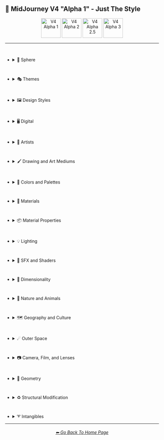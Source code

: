 <h2>🌌 MidJourney V4 "Alpha 1" - Just The Style</h2>

<div align="center">

[<img src="https://github.com/willwulfken/MidJourney-Styles-and-Keywords-Reference/blob/main/Images/Repo_Parts/Buttons/Version_Buttons/V4_Alpha_Versions/button_version_V4_Alpha_1_active_half.webp?raw=true" alt="V4 Alpha 1" height="64" />](https://github.com/willwulfken/MidJourney-Styles-and-Keywords-Reference/blob/main/Pages/MJ_V4/Style_Pages/Older_Versions/Just_The_Style/V4_Alpha_1.md)
[<img src="https://github.com/willwulfken/MidJourney-Styles-and-Keywords-Reference/blob/main/Images/Repo_Parts/Buttons/Version_Buttons/V4_Alpha_Versions/button_version_V4_Alpha_2_inactive_half.webp?raw=true" alt="V4 Alpha 2" height="64" />](https://github.com/willwulfken/MidJourney-Styles-and-Keywords-Reference/blob/main/Pages/MJ_V4/Style_Pages/Older_Versions/Just_The_Style/V4_Alpha_2.md)
[<img src="https://github.com/willwulfken/MidJourney-Styles-and-Keywords-Reference/blob/main/Images/Repo_Parts/Buttons/Version_Buttons/V4_Alpha_Versions/button_version_V4_Alpha_2.5_inactive_half.webp?raw=true" alt="V4 Alpha 2.5" height="64" />](https://github.com/willwulfken/MidJourney-Styles-and-Keywords-Reference/blob/main/Pages/MJ_V4/Style_Pages/Older_Versions/Just_The_Style/V4_Alpha_2.5_4a.md)
[<img src="https://github.com/willwulfken/MidJourney-Styles-and-Keywords-Reference/blob/main/Images/Repo_Parts/Buttons/Version_Buttons/V4_Alpha_Versions/button_version_V4_Alpha_3_inactive_half.webp?raw=true" alt="V4 Alpha 3" height="64" />](https://github.com/willwulfken/MidJourney-Styles-and-Keywords-Reference/blob/main/Pages/MJ_V4/Style_Pages/Older_Versions/Just_The_Style/V4_Alpha_3.md)

</div>

<hr><br>

- <details><summary>🔵 Sphere</summary><p><div align="center">

	| Sphere |
	| :-: |
	| <img src="https://github.com/willwulfken/MidJourney-Styles-and-Keywords-Reference/blob/main/Images/MJ_V4/V4_Alpha_1/Midjourney_Styles/Sphere.png?raw=true" width="256" /> |

</div></p></details>

<br>

- <details><summary>🎭 Themes</summary><p>

  - <details><summary>🎭⛱ Realism/Abstraction</summary><p><div align="center">

	| Photorealistic |
	| :-: |
	| <img src="https://github.com/willwulfken/MidJourney-Styles-and-Keywords-Reference/blob/main/Images/MJ_V4/V4_Alpha_1/Midjourney_Styles/Photorealistic.png?raw=true" width="256" /> |

	<br>

	</div></p></details>


  - <details><summary>🎭💾 Retro/Modern</summary><p><div align="center">

	| Retro |
	| :-: |
	| <img src="https://github.com/willwulfken/MidJourney-Styles-and-Keywords-Reference/blob/main/Images/MJ_V4/V4_Alpha_1/Midjourney_Styles/Retro.png?raw=true" width="256" /> |

	</div></p></details>


  - <details><summary>🎭🪐 Sci-fi</summary><p><div align="center">

	| Sci-fi |
	| :-: |
	| <img src="https://github.com/willwulfken/MidJourney-Styles-and-Keywords-Reference/blob/main/Images/MJ_V4/V4_Alpha_1/Midjourney_Styles/Sci-fi.png?raw=true" width="256" /> |


	</div></p></details>


  - <details><summary>🎭⚙ Architecture and Manufactured</summary><p><div align="center">

	| Steampunk |
	| :-: |
	| <img src="https://github.com/willwulfken/MidJourney-Styles-and-Keywords-Reference/blob/main/Images/MJ_V4/V4_Alpha_1/Midjourney_Styles/Steampunk.png?raw=true" width="256" /> |

	</div></p></details>


  - <details><summary>🎭🎵 Music Styles</summary><p><div align="center">

	| Disco |
	| :-: |
	| <img src="https://github.com/willwulfken/MidJourney-Styles-and-Keywords-Reference/blob/main/Images/MJ_V4/V4_Alpha_1/Midjourney_Styles/Disco.png?raw=true" width="256" /> |

	<br>

	| Vaporwave |
	| :-: |
	| <img src="https://github.com/willwulfken/MidJourney-Styles-and-Keywords-Reference/blob/main/Images/MJ_V4/V4_Alpha_1/Midjourney_Styles/Vaporwave.png?raw=true" width="256" /> |

	</div></p></details>


  - <details><summary>🎭📺 Cartoons, Anime, and Comics</summary><p><div align="center">

	| Cartoon |
	| :-: |
	| <img src="https://github.com/willwulfken/MidJourney-Styles-and-Keywords-Reference/blob/main/Images/MJ_V4/V4_Alpha_1/Midjourney_Styles/Cartoon.png?raw=true" width="256" /> |

	</div></p></details>


  - <details><summary>🎭🎆 Colors, Crystals, Sparkles, and Light</summary><p><div align="center">

	| Fractalpunk |
	| :-: |
	| <img src="https://github.com/willwulfken/MidJourney-Styles-and-Keywords-Reference/blob/main/Images/MJ_V4/V4_Alpha_1/Midjourney_Styles/Fractalpunk.png?raw=true" width="256" /> |

	</div></p></details>

  </p></details>


<br>


- <details><summary>🖼 Design Styles</summary><p>

  - <details><summary>🖼🟧 Simplicity/Complexity</summary><p><div align="center">

	| Hyperdetailed |
	| :-: |
	| <img src="https://github.com/willwulfken/MidJourney-Styles-and-Keywords-Reference/blob/main/Images/MJ_V4/V4_Alpha_1/Midjourney_Styles/Hyperdetailed.png?raw=true" width="256" /> |

	<br>

	| Chaotic |
	| :-: |
	| <img src="https://github.com/willwulfken/MidJourney-Styles-and-Keywords-Reference/blob/main/Images/MJ_V4/V4_Alpha_1/Midjourney_Styles/Chaotic.png?raw=true" width="256" /> |

	<br>

	| Intricate Surface Detail |
	| :-: |
	| <img src="https://github.com/willwulfken/MidJourney-Styles-and-Keywords-Reference/blob/main/Images/MJ_V4/V4_Alpha_1/Midjourney_Styles/Intricate_Surface_Detail.png?raw=true" width="256" /> |

	<br>

	| Flat Design |
	| :-: |
	| <img src="https://github.com/willwulfken/MidJourney-Styles-and-Keywords-Reference/blob/main/Images/MJ_V4/V4_Alpha_1/Midjourney_Styles/Flat_Design.png?raw=true" width="256" /> |

	</div></p></details>


  - <details><summary>🖼🎨 Patterns</summary><p><div align="center">

	| Halftone |
	| :-: |
	| <img src="https://github.com/willwulfken/MidJourney-Styles-and-Keywords-Reference/blob/main/Images/MJ_V4/V4_Alpha_1/Midjourney_Styles/Halftone.png?raw=true" width="256" /> |

	<br>

	| Diffraction Patterns |
	| :-: |
	| <img src="https://github.com/willwulfken/MidJourney-Styles-and-Keywords-Reference/blob/main/Images/MJ_V4/V4_Alpha_1/Midjourney_Styles/Diffraction_Patterns.png?raw=true" width="256" /> |

	</div></p></details>


  - <details><summary>🖼🧊 Cubism</summary><p><div align="center">

	| Cubism |
	| :-: |
	| <img src="https://github.com/willwulfken/MidJourney-Styles-and-Keywords-Reference/blob/main/Images/MJ_V4/V4_Alpha_1/Midjourney_Styles/Cubism.png?raw=true" width="256" /> |

	</div></p></details>
	

  - <details><summary>🖼🔮 Neo</summary><p><div align="center">

	| Neo-Tokyo |
	| :-: |
	| <img src="https://github.com/willwulfken/MidJourney-Styles-and-Keywords-Reference/blob/main/Images/MJ_V4/V4_Alpha_1/Midjourney_Styles/Neo-Tokyo.png?raw=true" width="256" /> |

	</div></p></details>


  - <details><summary>🖼🌀 Psychedelic, Divine, Fractal, and Noise</summary><p><div align="center">

	| Psychedelica |
	| :-: |
	| <img src="https://github.com/willwulfken/MidJourney-Styles-and-Keywords-Reference/blob/main/Images/MJ_V4/V4_Alpha_1/Midjourney_Styles/Psychedelica.png?raw=true" width="256" /> |

	<br>

	| Sacred Geometry |
	| :-: |
	| <img src="https://github.com/willwulfken/MidJourney-Styles-and-Keywords-Reference/blob/main/Images/MJ_V4/V4_Alpha_1/Midjourney_Styles/Sacred_Geometry.png?raw=true" width="256" /> |

	</div></p></details>


  - <details><summary>🖼🌈 Synesthesia</summary><p><div align="center">

	| Synesthesia |
	| :-: |
	| <img src="https://github.com/willwulfken/MidJourney-Styles-and-Keywords-Reference/blob/main/Images/MJ_V4/V4_Alpha_1/Midjourney_Styles/Synesthesia.png?raw=true" width="256" /> |

	</div></p></details>


  - <details><summary>🖼💫 Stylized</summary><p><div align="center">

	| Extreme Bubble Design |
	| :-: |
	| <img src="https://github.com/willwulfken/MidJourney-Styles-and-Keywords-Reference/blob/main/Images/MJ_V4/V4_Alpha_1/Midjourney_Styles/Extreme_Bubble_Design.png?raw=true" width="256" /> |

	<br>

	| Liquify |
	| :-: |
	| <img src="https://github.com/willwulfken/MidJourney-Styles-and-Keywords-Reference/blob/main/Images/MJ_V4/V4_Alpha_1/Midjourney_Styles/Liquify.png?raw=true" width="256" /> |

	<br>

	| Lissajous |
	| :-: |
	| <img src="https://github.com/willwulfken/MidJourney-Styles-and-Keywords-Reference/blob/main/Images/MJ_V4/V4_Alpha_1/Midjourney_Styles/Lissajous.png?raw=true" width="256" /> |

	</div></p></details>
  </p></details>


<br>


- <details><summary>🖥 Digital</summary><p>

  - <details><summary>🎮 Rendering Engines</summary><p><div align="center">

	| Octane |
	| :-: |
	| <img src="https://github.com/willwulfken/MidJourney-Styles-and-Keywords-Reference/blob/main/Images/MJ_V4/V4_Alpha_1/Midjourney_Styles/Octane.png?raw=true" width="256" /> |

	</div></p></details>


  - <details><summary>🖥📐 Resolution</summary><p><div align="center">

	| 4k |
	| :-: |
	| <img src="https://github.com/willwulfken/MidJourney-Styles-and-Keywords-Reference/blob/main/Images/MJ_V4/V4_Alpha_1/Midjourney_Styles/4k.png?raw=true" width="256" /> |

	</div></p></details>


  - <details><summary>🖥🟩 1-bit - 16-bit</summary><p><div align="center">

	| 8-bit |
	| :-: |
	| <img src="https://github.com/willwulfken/MidJourney-Styles-and-Keywords-Reference/blob/main/Images/MJ_V4/V4_Alpha_1/Midjourney_Styles/8-bit.png?raw=true" width="256" /> |

	</div></p></details>


  - <details><summary>🖥🖼 Digital Styles</summary><p><div align="center">

	| Cyberdelic |
	| :-: |
	| <img src="https://github.com/willwulfken/MidJourney-Styles-and-Keywords-Reference/blob/main/Images/MJ_V4/V4_Alpha_1/Midjourney_Styles/Cyberdelic.png?raw=true" width="256" /> |

	</div></p></details>


  - <details><summary>🖥🎞 VFX and Video Companies</summary><p><div align="center">

	| Disney |
	| :-: |
	| <img src="https://github.com/willwulfken/MidJourney-Styles-and-Keywords-Reference/blob/main/Images/MJ_V4/V4_Alpha_1/Midjourney_Styles/Disney.png?raw=true" width="256" /> |

	</div></p></details>


  - <details><summary>🖥🎨 Art Programs and Applications</summary><p><div align="center">

	| Microsoft Paint |
	| :-: |
	| <img src="https://github.com/willwulfken/MidJourney-Styles-and-Keywords-Reference/blob/main/Images/MJ_V4/V4_Alpha_1/Midjourney_Styles/Microsoft_Paint.png?raw=true" width="256" /> |

	</div></p></details>


  - <details><summary>🖥🖼 Image Formats and Types</summary><p><div align="center">

	| Lowpoly |
	| :-: |
	| <img src="https://github.com/willwulfken/MidJourney-Styles-and-Keywords-Reference/blob/main/Images/MJ_V4/V4_Alpha_1/Midjourney_Styles/Lowpoly.png?raw=true" width="256" /> |

	<br>

	| Pixel Art |
	| :-: |
	| <img src="https://github.com/willwulfken/MidJourney-Styles-and-Keywords-Reference/blob/main/Images/MJ_V4/V4_Alpha_1/Midjourney_Styles/Pixel_Art.png?raw=true" width="256" /> |

	</div></p></details>


  - <details><summary>🖥🏁 Dithering</summary><p><div align="center">

	| Floyd–Steinberg Dithering |
	| :-: |
	| <img src="https://github.com/willwulfken/MidJourney-Styles-and-Keywords-Reference/blob/main/Images/MJ_V4/V4_Alpha_1/Midjourney_Styles/FloydSteinberg_Dithering.png?raw=true" width="256" /> |

	</div></p></details>


  - <details><summary>🖥👩‍💻 Glitchy</summary><p><div align="center">

	| Databending |
	| :-: |
	| <img src="https://github.com/willwulfken/MidJourney-Styles-and-Keywords-Reference/blob/main/Images/MJ_V4/V4_Alpha_1/Midjourney_Styles/Databending.png?raw=true" width="256" /> |

	</div></p></details>


  - <details><summary>🕹 Video Games and Game Systems</summary><p>

    - <details><summary>🕹🖼 Video Game Styles</summary><p><div align="center">

		| Tetris |
		| :-: |
		| <img src="https://github.com/willwulfken/MidJourney-Styles-and-Keywords-Reference/blob/main/Images/MJ_V4/V4_Alpha_1/Midjourney_Styles/Tetris.png?raw=true" width="256" /> |

	  </div></p></details>

	</p></details>


  - <details><summary>🖥🧠 AI and Neural Networks</summary><p><div align="center">

	| Deep Dream |
	| :-: |
	| <img src="https://github.com/willwulfken/MidJourney-Styles-and-Keywords-Reference/blob/main/Images/MJ_V4/V4_Alpha_1/Midjourney_Styles/Deep_Dream.png?raw=true" width="256" /> |

	</div></p></details>

  </p></details>


<br>


- <details><summary>📔 Artists</summary><p>

  - <details><summary>📔❇ Surrealism</summary><p><div align="center">

	| Painting By Salvador Dali | Painting By Pablo Picasso |
	| :-: | :-: |
	| <img src="https://github.com/willwulfken/MidJourney-Styles-and-Keywords-Reference/blob/main/Images/MJ_V4/V4_Alpha_1/Midjourney_Styles/Painting_By_Salvador_Dali.png?raw=true" width="256" /> | <img src="https://github.com/willwulfken/MidJourney-Styles-and-Keywords-Reference/blob/main/Images/MJ_V4/V4_Alpha_1/Midjourney_Styles/Painting_By_Pablo_Picasso.png?raw=true" width="256" /> |

	</div></p></details>


  - <details><summary>📔➿ Post-Impressionism</summary><p><div align="center">

	| Painting By Van Gogh |
	| :-: |
	| <img src="https://github.com/willwulfken/MidJourney-Styles-and-Keywords-Reference/blob/main/Images/MJ_V4/V4_Alpha_1/Midjourney_Styles/Painting_By_Van_Gogh.png?raw=true" width="256" /> |

	</div></p></details>


  - <details><summary>📔☯ Psychedelic</summary><p><div align="center">

	| Painting By Alex Grey |
	| :-: |
	| <img src="https://github.com/willwulfken/MidJourney-Styles-and-Keywords-Reference/blob/main/Images/MJ_V4/V4_Alpha_1/Midjourney_Styles/Painting_By_Alex_Grey.png?raw=true" width="256" /> |

	</div></p></details>


  - <details><summary>📔 Other Artists</summary><p><div align="center">

	| Painting By Bob Ross | Art By M.C. Escher |
	| :-: | :-: |
	| <img src="https://github.com/willwulfken/MidJourney-Styles-and-Keywords-Reference/blob/main/Images/MJ_V4/V4_Alpha_1/Midjourney_Styles/Painting_By_Bob_Ross.png?raw=true" width="256" /> | <img src="https://github.com/willwulfken/MidJourney-Styles-and-Keywords-Reference/blob/main/Images/MJ_V4/V4_Alpha_1/Midjourney_Styles/Art_By_M.C._Escher.png?raw=true" width="256" /> |

	</div></p></details>
  </p></details>


<br>


- <details><summary>🖌 Drawing and Art Mediums</summary><p>

  - <details><summary>🖌✏ Illustration and Drawing</summary><p>

    - <details><summary>✏🖼 Drawing Types</summary><p><div align="center">

		| Sketch |
		| :-: |
		| <img src="https://github.com/willwulfken/MidJourney-Styles-and-Keywords-Reference/blob/main/Images/MJ_V4/V4_Alpha_1/Midjourney_Styles/Sketch.png?raw=true" width="256" /> |

		<br>

		| Stipple |
		| :-: |
		| <img src="https://github.com/willwulfken/MidJourney-Styles-and-Keywords-Reference/blob/main/Images/MJ_V4/V4_Alpha_1/Midjourney_Styles/Stipple.png?raw=true" width="256" /> |

	  </div></p></details>


    - <details><summary>✏ Pencil and Graphite</summary><p><div align="center">

		| Colored Pencil |
		| :-: |
		| <img src="https://github.com/willwulfken/MidJourney-Styles-and-Keywords-Reference/blob/main/Images/MJ_V4/V4_Alpha_1/Midjourney_Styles/Colored_Pencil.png?raw=true" width="256" /> |

	  </div></p></details>


    - <details><summary>✏🖊 Ink</summary><p><div align="center">

		| Ballpoint Pen |
		| :-: |
		| <img src="https://github.com/willwulfken/MidJourney-Styles-and-Keywords-Reference/blob/main/Images/MJ_V4/V4_Alpha_1/Midjourney_Styles/Ballpoint_Pen.png?raw=true" width="256" /> |

		<br>

		| Marker Art |
		| :-: |
		| <img src="https://github.com/willwulfken/MidJourney-Styles-and-Keywords-Reference/blob/main/Images/MJ_V4/V4_Alpha_1/Midjourney_Styles/Marker_Art.png?raw=true" width="256" /> |

	  </div></p></details>

	</p></details>


  - <details><summary>🖌🎨 Paint</summary><p>

    - <details><summary>🎨🖼 Painting Types</summary><p><div align="center">

		| Paper-Marbling |
		| :-: |
		| <img src="https://github.com/willwulfken/MidJourney-Styles-and-Keywords-Reference/blob/main/Images/MJ_V4/V4_Alpha_1/Midjourney_Styles/Paper-Marbling.png?raw=true" width="256" /> |

	  </div></p></details>


    - <details><summary>🎨 Paint Types</summary><p><div align="center">

		| Splatter Paint |
		| :-: |
		| <img src="https://github.com/willwulfken/MidJourney-Styles-and-Keywords-Reference/blob/main/Images/MJ_V4/V4_Alpha_1/Midjourney_Styles/Splatter_Paint.png?raw=true" width="256" /> |
		
	  </div></p></details>
	
	</p></details>


  - <details><summary>🖌🎲 Physical Mediums</summary><p>

    - <details><summary>🎲🖼 Framed, Banner, and Decal</summary><p><div align="center">

		| Wall Decal |
		| :-: |
		| <img src="https://github.com/willwulfken/MidJourney-Styles-and-Keywords-Reference/blob/main/Images/MJ_V4/V4_Alpha_1/Midjourney_Styles/Wall_Decal.png?raw=true" width="256" /> |

	  </div></p></details>


    - <details><summary>🎲🗿 Carving, Etching, and Modeling</summary><p><div align="center">

		| Bejeweled |
		| :-: |
		| <img src="https://github.com/willwulfken/MidJourney-Styles-and-Keywords-Reference/blob/main/Images/MJ_V4/V4_Alpha_1/Midjourney_Styles/Bejeweled.png?raw=true" width="256" /> |

		<br>

		| Carved Lacquer |
		| :-: |
		| <img src="https://github.com/willwulfken/MidJourney-Styles-and-Keywords-Reference/blob/main/Images/MJ_V4/V4_Alpha_1/Midjourney_Styles/Carved_Lacquer.png?raw=true" width="256" /> |

	  </div></p></details>

    - <details><summary>🎲🏺 Pottery and Glass</summary><p><div align="center">

		| Bone China |
		| :-: |
		| <img src="https://github.com/willwulfken/MidJourney-Styles-and-Keywords-Reference/blob/main/Images/MJ_V4/V4_Alpha_1/Midjourney_Styles/Bone_China.png?raw=true" width="256" /> |

	  </div></p></details>
	
	</p></details>
  </p></details>


<br>


- <details><summary>🎨 Colors and Palettes</summary><p>

  - <details><summary>🎨🔴 Colors</summary><p>

	- <details><summary>🎨🔴 Basic Colors</summary><p><div align="center">

		| Cyan |
		| :-: |
		| <img src="https://github.com/willwulfken/MidJourney-Styles-and-Keywords-Reference/blob/main/Images/MJ_V4/V4_Alpha_1/Midjourney_Styles/Cyan.png?raw=true" width="256" /> |

	  </div></p></details>


    - <details><summary>🎨🔵 Extended Colors</summary><p><div align="center">

		| Aqua |
		| :-: |
		| <img src="https://github.com/willwulfken/MidJourney-Styles-and-Keywords-Reference/blob/main/Images/MJ_V4/V4_Alpha_1/Midjourney_Styles/Aqua.png?raw=true" width="256" /> |

	  </div></p></details>

	</p></details>

  - <details><summary>🎨 Color Based Designs</summary><p><div align="center">

	| Spectrum |
	| :-: |
	| <img src="https://github.com/willwulfken/MidJourney-Styles-and-Keywords-Reference/blob/main/Images/MJ_V4/V4_Alpha_1/Midjourney_Styles/Spectrum.png?raw=true" width="256" /> |

	</div></p></details>


  - <details><summary>🎨🖌 Chromatic Palettes</summary><p><div align="center">

	| Electric Colors |
	| :-: |
	| <img src="https://github.com/willwulfken/MidJourney-Styles-and-Keywords-Reference/blob/main/Images/MJ_V4/V4_Alpha_1/Midjourney_Styles/Electric_Colors.png?raw=true" width="256" /> |

	</div></p></details>


  - <details><summary>🎨🖥 Color Models</summary><p><div align="center">

	| CMYK |
	| :-: |
	| <img src="https://github.com/willwulfken/MidJourney-Styles-and-Keywords-Reference/blob/main/Images/MJ_V4/V4_Alpha_1/Midjourney_Styles/CMYK.png?raw=true" width="256" /> |

	<br>

	| CGA |
	| :-: |
	| <img src="https://github.com/willwulfken/MidJourney-Styles-and-Keywords-Reference/blob/main/Images/MJ_V4/V4_Alpha_1/Midjourney_Styles/CGA.png?raw=true" width="256" /> |

	</div></p></details>


  - <details><summary>🎨🎥 Color Motion Picture Film Systems</summary><p><div align="center">

	| Technicolor |
	| :-: |
	| <img src="https://github.com/willwulfken/MidJourney-Styles-and-Keywords-Reference/blob/main/Images/MJ_V4/V4_Alpha_1/Midjourney_Styles/Technicolor.png?raw=true" width="256" /> |

	</div></p></details>
  </p></details>

<br>


- <details><summary>🧱 Materials</summary><p>

  - <details><summary>🧱💎 Solids</summary><p>

    - <details><summary>🧱🔩 Metal</summary><p><div align="center">

		| Brushed Aluminum |
		| :-: |
		| <img src="https://github.com/willwulfken/MidJourney-Styles-and-Keywords-Reference/blob/main/Images/MJ_V4/V4_Alpha_1/Midjourney_Styles/Brushed_Aluminum.png?raw=true" width="256" /> |

		<br>

		| Anodized Titanium |
		| :-: |
		| <img src="https://github.com/willwulfken/MidJourney-Styles-and-Keywords-Reference/blob/main/Images/MJ_V4/V4_Alpha_1/Midjourney_Styles/Anodized_Titanium.png?raw=true" width="256" /> |

	  </div></p></details>


    - <details><summary>🧱💎 Glass and Crystal</summary><p><div align="center">

		| Amethyst |
		| :-: |
		| <img src="https://github.com/willwulfken/MidJourney-Styles-and-Keywords-Reference/blob/main/Images/MJ_V4/V4_Alpha_1/Midjourney_Styles/Amethyst.png?raw=true" width="256" /> |

		<br>

		| Milky Quartz |
		| :-: |
		| <img src="https://github.com/willwulfken/MidJourney-Styles-and-Keywords-Reference/blob/main/Images/MJ_V4/V4_Alpha_1/Midjourney_Styles/Milky_Quartz.png?raw=true" width="256" /> |

		<br>

		| Agate |
		| :-: |
		| <img src="https://github.com/willwulfken/MidJourney-Styles-and-Keywords-Reference/blob/main/Images/MJ_V4/V4_Alpha_1/Midjourney_Styles/Agate.png?raw=true" width="256" /> |

	  </div></p></details>

    </p></details>


  - <details><summary>🧱💧 Liquids</summary><p><div align="center">

	| Liquid Crystal |
	| :-: |
	| <img src="https://github.com/willwulfken/MidJourney-Styles-and-Keywords-Reference/blob/main/Images/MJ_V4/V4_Alpha_1/Midjourney_Styles/Liquid_Crystal.png?raw=true" width="256" /> |

	</div></p></details>


  - <details><summary>🧱🧪 Non-Newtonian Fluids and Polymers</summary><p>

	- <details><summary>🧱🩹 Tape and Adhesives</summary><p><div align="center">

		| Kapton Tape |
		| :-: |
		| <img src="https://github.com/willwulfken/MidJourney-Styles-and-Keywords-Reference/blob/main/Images/MJ_V4/V4_Alpha_1/Midjourney_Styles/Kapton_Tape.png?raw=true" width="256" /> |

	  </div></p></details>

	</p></details>


  - <details><summary>🧱🌫️ Gasses and Vapors</summary><p><div align="center">

	| Clouds |
	| :-: |
	| <img src="https://github.com/willwulfken/MidJourney-Styles-and-Keywords-Reference/blob/main/Images/MJ_V4/V4_Alpha_1/Midjourney_Styles/Clouds.png?raw=true" width="256" /> |

	</div></p></details>
  </p></details>


<br>


- <details><summary>📦 Material Properties</summary><p>

  - <details><summary>📦🏮 Optics and Light Manipulation</summary><p><div align="center">

	| Glitter |
	| :-: |
	| <img src="https://github.com/willwulfken/MidJourney-Styles-and-Keywords-Reference/blob/main/Images/MJ_V4/V4_Alpha_1/Midjourney_Styles/Glitter.png?raw=true" width="256" /> |

	</div></p></details>


  - <details><summary>📦💡 Luminescence</summary><p><div align="center">

	| Glow-In-The-Dark |
	| :-: |
	| <img src="https://github.com/willwulfken/MidJourney-Styles-and-Keywords-Reference/blob/main/Images/MJ_V4/V4_Alpha_1/Midjourney_Styles/Glow-In-The-Dark.png?raw=true" width="256" /> |

	</div></p></details>


  - <details><summary>📦🔍 Reflection and Refraction</summary><p><div align="center">

	| Glossy |
	| :-: |
	| <img src="https://github.com/willwulfken/MidJourney-Styles-and-Keywords-Reference/blob/main/Images/MJ_V4/V4_Alpha_1/Midjourney_Styles/Glossy.png?raw=true" width="256" /> |

	</div></p></details>


  - <details><summary>📦🧽 Physical Properties</summary><p><div align="center">

	| Cracked |
	| :-: |
	| <img src="https://github.com/willwulfken/MidJourney-Styles-and-Keywords-Reference/blob/main/Images/MJ_V4/V4_Alpha_1/Midjourney_Styles/Cracked.png?raw=true" width="256" /> |

	</div></p></details>
  </p></details>


<br>


- <details><summary>💡 Lighting</summary><p>

  - <details><summary>💡🏮 Types of Lights</summary><p><div align="center">

	| Crepuscular Rays |
	| :-: |
	| <img src="https://github.com/willwulfken/MidJourney-Styles-and-Keywords-Reference/blob/main/Images/MJ_V4/V4_Alpha_1/Midjourney_Styles/Crepuscular_Rays.png?raw=true" width="256" /> |

	</div></p></details>


  - <details><summary>💡🪔 Lamps and Tubes</summary><p><div align="center">

	| Plasma Globe |
	| :-: |
	| <img src="https://github.com/willwulfken/MidJourney-Styles-and-Keywords-Reference/blob/main/Images/MJ_V4/V4_Alpha_1/Midjourney_Styles/Plasma_Globe.png?raw=true" width="256" /> |

	</div></p></details>
  </p></details>


<br>


- <details><summary>🌈 SFX and Shaders</summary><p>

  - <details><summary>🌈🔍 Reflections</summary><p><div align="center">

	| Ray Tracing Reflections |
	| :-: |
	| <img src="https://github.com/willwulfken/MidJourney-Styles-and-Keywords-Reference/blob/main/Images/MJ_V4/V4_Alpha_1/Midjourney_Styles/Ray_Tracing_Reflections.png?raw=true" width="256" /> |

	</div></p></details>


  - <details><summary>🌈🎨 Chromatic SFX</summary><p><div align="center">

	| Chromatic Aberration |
	| :-: |
	| <img src="https://github.com/willwulfken/MidJourney-Styles-and-Keywords-Reference/blob/main/Images/MJ_V4/V4_Alpha_1/Midjourney_Styles/Chromatic_Aberration.png?raw=true" width="256" /> |

	</div></p></details>


  - <details><summary>🌈💫 Stylized</summary><p><div align="center">

	| Scan Lines |
	| :-: |
	| <img src="https://github.com/willwulfken/MidJourney-Styles-and-Keywords-Reference/blob/main/Images/MJ_V4/V4_Alpha_1/Midjourney_Styles/Scan_Lines.png?raw=true" width="256" /> |

	<br>

	| Tessellated |
	| :-: |
	| <img src="https://github.com/willwulfken/MidJourney-Styles-and-Keywords-Reference/blob/main/Images/MJ_V4/V4_Alpha_1/Midjourney_Styles/Tessellated.png?raw=true" width="256" /> |

	</div></p></details>


  - <details><summary>🌈🕶 Shaders and Post Processing</summary><p><div align="center">

	| Ray Traced |
	| :-: |
	| <img src="https://github.com/willwulfken/MidJourney-Styles-and-Keywords-Reference/blob/main/Images/MJ_V4/V4_Alpha_1/Midjourney_Styles/Ray_Traced.png?raw=true" width="256" /> |

	</div></p></details>
  </p></details>


<br>


- <details><summary>🌌 Dimensionality</summary><p>

  - <details><summary>🌌 0D-5D</summary><p><div align="center">

	| 2-Dimensional |
	| :-: |
	| <img src="https://github.com/willwulfken/MidJourney-Styles-and-Keywords-Reference/blob/main/Images/MJ_V4/V4_Alpha_1/Midjourney_Styles/2-Dimensional.png?raw=true" width="256" /> |

	</div></p></details>
  </p></details>


<br>


- <details><summary>🌲 Nature and Animals</summary><p>

  - <details><summary>🌲🍄 Fungi</summary><p><div align="center">

	| Lactarius-Indigo |
	| :-: |
	| <img src="https://github.com/willwulfken/MidJourney-Styles-and-Keywords-Reference/blob/main/Images/MJ_V4/V4_Alpha_1/Midjourney_Styles/Lactarius-Indigo.png?raw=true" width="256" /> |

	</div></p></details>


  - <details><summary>🌲⛄ Seasons and Weather</summary><p><div align="center">

	| Autumn |
	| :-: |
	| <img src="https://github.com/willwulfken/MidJourney-Styles-and-Keywords-Reference/blob/main/Images/MJ_V4/V4_Alpha_1/Midjourney_Styles/Autumn.png?raw=true" width="256" /> |

	<br>

	| Tornado |
	| :-: |
	| <img src="https://github.com/willwulfken/MidJourney-Styles-and-Keywords-Reference/blob/main/Images/MJ_V4/V4_Alpha_1/Midjourney_Styles/Tornado.png?raw=true" width="256" /> |

	</div></p></details>

  </p></details>


<br>


- <details><summary>🗺 Geography and Culture</summary><p>

  - <details><summary>🗺🎄 Holidays</summary><p><div align="center">

	| Halloween |
	| :-: |
	| <img src="https://github.com/willwulfken/MidJourney-Styles-and-Keywords-Reference/blob/main/Images/MJ_V4/V4_Alpha_1/Midjourney_Styles/Halloween.png?raw=true" width="256" /> |

	</div></p></details>

  </p></details>


<br>


- <details><summary>☄ Outer Space</summary><p>

  - <details><summary>☄🌌 Galaxies, Nebulae, and Other Cosmic Structures</summary><p><div align="center">

	| Galaxy |
	| :-: |
	| <img src="https://github.com/willwulfken/MidJourney-Styles-and-Keywords-Reference/blob/main/Images/MJ_V4/V4_Alpha_1/Midjourney_Styles/Galaxy.png?raw=true" width="256" /> |

	<br>

	| Supernova |
	| :-: |
	| <img src="https://github.com/willwulfken/MidJourney-Styles-and-Keywords-Reference/blob/main/Images/MJ_V4/V4_Alpha_1/Midjourney_Styles/Supernova.png?raw=true" width="256" /> |

	</div></p></details>

  </p></details>


<br>


- <details><summary>📷 Camera, Film, and Lenses</summary><p>

  - <details><summary>📷🌇 Camera and Scenes</summary><p><div align="center">

	| Cinematic |
	| :-: |
	| <img src="https://github.com/willwulfken/MidJourney-Styles-and-Keywords-Reference/blob/main/Images/MJ_V4/V4_Alpha_1/Midjourney_Styles/Cinematic.png?raw=true" width="256" /> |

	<br>

	| Bokeh |
	| :-: |
	| <img src="https://github.com/willwulfken/MidJourney-Styles-and-Keywords-Reference/blob/main/Images/MJ_V4/V4_Alpha_1/Midjourney_Styles/Bokeh.png?raw=true" width="256" /> |

	</div></p></details>

  - <details><summary>📷🌇 Camera and Film Types</summary><p><div align="center">

	| Polaroid |
	| :-: |
	| <img src="https://github.com/willwulfken/MidJourney-Styles-and-Keywords-Reference/blob/main/Images/MJ_V4/V4_Alpha_1/Midjourney_Styles/Polaroid.png?raw=true" width="256" /> |

	</div></p></details>

  - <details><summary>📷🔭 Lenses</summary><p><div align="center">

	| Super-Resolution Microscopy |
	| :-: |
	| <img src="https://github.com/willwulfken/MidJourney-Styles-and-Keywords-Reference/blob/main/Images/MJ_V4/V4_Alpha_1/Midjourney_Styles/Super-Resolution_Microscopy.png?raw=true" width="256" /> |

	</div></p></details>


  - <details><summary>📷 Other</summary><p><div align="center">

	| Lens Flare |
	| :-: |
	| <img src="https://github.com/willwulfken/MidJourney-Styles-and-Keywords-Reference/blob/main/Images/MJ_V4/V4_Alpha_1/Midjourney_Styles/Lens_Flare.png?raw=true" width="256" /> |

	</div></p></details>
  </p></details>


<br>


- <details><summary>💠 Geometry</summary><p>

  - <details><summary>💠⬜ 2D Shapes</summary><p><div align="center">

	| Hexagon | Hexagonal |
	| :-: | :-: |
	| <img src="https://github.com/willwulfken/MidJourney-Styles-and-Keywords-Reference/blob/main/Images/MJ_V4/V4_Alpha_1/Midjourney_Styles/Hexagon.png?raw=true" width="256" /> | <img src="https://github.com/willwulfken/MidJourney-Styles-and-Keywords-Reference/blob/main/Images/MJ_V4/V4_Alpha_1/Midjourney_Styles/Hexagonal.png?raw=true" width="256" /> |

	</div></p></details>


  - <details><summary>💠🧊 3D Shapes</summary><p><div align="center">

	| Sphere |
	| :-: |
	| <img src="https://github.com/willwulfken/MidJourney-Styles-and-Keywords-Reference/blob/main/Images/MJ_V4/V4_Alpha_1/Midjourney_Styles/Sphere.png?raw=true" width="256" /> |

	</div></p></details>


  - <details><summary>💠🔲 4D Hyper Shapes</summary><p><div align="center">

	| Klein Bottle |
	| :-: |
	| <img src="https://github.com/willwulfken/MidJourney-Styles-and-Keywords-Reference/blob/main/Images/MJ_V4/V4_Alpha_1/Midjourney_Styles/Klein_Bottle.png?raw=true" width="256" /> |

	</div></p></details>


  - <details><summary>💠⏹ Geometric Styles</summary><p><div align="center">

	| Polygonal |
	| :-: |
	| <img src="https://github.com/willwulfken/MidJourney-Styles-and-Keywords-Reference/blob/main/Images/MJ_V4/V4_Alpha_1/Midjourney_Styles/Polygonal.png?raw=true" width="256" /> |

	</div></p></details>
  </p></details>


<br>


- <details><summary>♻ Structural Modification</summary><p>

  - <details><summary>♻🕸 Knots</summary><p><div align="center">

	| Celtic Knot |
	| :-: |
	| <img src="https://github.com/willwulfken/MidJourney-Styles-and-Keywords-Reference/blob/main/Images/MJ_V4/V4_Alpha_1/Midjourney_Styles/Celtic_Knot.png?raw=true" width="256" /> |

	</div></p></details>
  </p></details>


<br>


- <details><summary>➰ Intangibles</summary><p>

  - <details><summary>➰😁 Emotions and Qualities</summary><p><div align="center">

	| Happy |
	| :-: |
	| <img src="https://github.com/willwulfken/MidJourney-Styles-and-Keywords-Reference/blob/main/Images/MJ_V4/V4_Alpha_1/Midjourney_Styles/Happy.png?raw=true" width="256" /> |

	<br>

	| Angelic |
	| :-: |
	| <img src="https://github.com/willwulfken/MidJourney-Styles-and-Keywords-Reference/blob/main/Images/MJ_V4/V4_Alpha_1/Midjourney_Styles/Angelic.png?raw=true" width="256" /> |

	</div></p></details>

  </p></details>


<hr><!--------------->
<div align="center">
<h6><a href="https://github.com/willwulfken/MidJourney-Styles-and-Keywords-Reference/blob/main/README.md">⬅ Go Back To Home Page</a></h6>
</div>